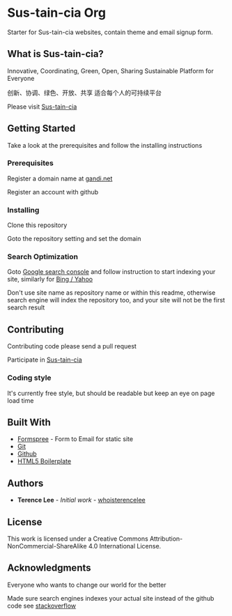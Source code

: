 # Sus-tain-cia Org

Starter for Sus-tain-cia websites, contain theme and email signup form.

## What is Sus-tain-cia?

Innovative, Coordinating, Green, Open, Sharing Sustainable Platform for Everyone

创新、协调、绿色、开放、共享 适合每个人的可持续平台

Please visit [Sus-tain-cia](https://sustaincia.com)

## Getting Started

Take a look at the prerequisites and follow the installing instructions

### Prerequisites

Register a domain name at [gandi.net](https://gandi.net)

Register an account with github

### Installing

Clone this repository

Goto the repository setting and set the domain

### Search Optimization

Goto [Google search console](https://search.google.com/search-console/about) and follow instruction to start indexing your site, similarly for [Bing / Yahoo](https://www.bing.com/toolbox/webmaster/)

Don't use site name as repository name or within this readme, otherwise search engine will index the repository too, and your site will not be the first search result

## Contributing

Contributing code please send a pull request

Participate in [Sus-tain-cia](https://sustaincia.com)

### Coding style

It's currently free style, but should be readable but keep an eye on page load time

## Built With

* [Formspree](https://formspree.io/) - Form to Email for static site
* [Git](https://git-scm.com/)
* [Github](https://github.io/)
* [HTML5 Boilerplate](https://html5boilerplate.com/)

## Authors

* **Terence Lee** - *Initial work* - [whoisterencelee](https://github.com/whoisterencelee)

## License

This work is licensed under a Creative Commons Attribution-NonCommercial-ShareAlike 4.0 International License.

## Acknowledgments

Everyone who wants to change our world for the better

Made sure search engines indexes your actual site instead of the github code see [stackoverflow](https://stackoverflow.com/questions/15844905/how-to-stop-google-indexing-my-github-repository)
